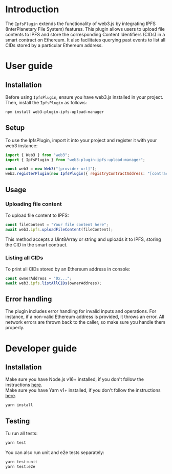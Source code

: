 # Introduction
The `IpfsPlugin` extends the functionality of web3.js by integrating IPFS (InterPlanetary File System) features. This plugin allows users to upload file contents to IPFS and store the corresponding Content Identifiers (CIDs) in a smart contract on Ethereum. It also facilitates querying past events to list all CIDs stored by a particular Ethereum address.

# User guide
## Installation
Before using `IpfsPlugin`, ensure you have web3.js installed in your project. Then, install the `IpfsPlugin` as follows:
```bash
npm install web3-plugin-ipfs-upload-manager
```

## Setup
To use the IpfsPlugin, import it into your project and register it with your web3 instance:
```javascript
import { Web3 } from "web3";
import { IpfsPlugin } from "web3-plugin-ipfs-upload-manager";

const web3 = new Web3("[provider-url]");
web3.registerPlugin(new IpfsPlugin({ registryContractAddress: "[contract-address]" }));
```

## Usage
### Uploading file content
To upload file content to IPFS:
```javascript
const fileContent = "Your file content here";
await web3.ipfs.uploadFileContent(fileContent);

```
This method accepts a Uint8Array or string and uploads it to IPFS, storing the CID in the smart contract.
### Listing all CIDs
To print all CIDs stored by an Ethereum address in console:
```javascript
const ownerAddress = "0x...";
await web3.ipfs.listAllCIDs(ownerAddress);
```

## Error handling
The plugin includes error handling for invalid inputs and operations. For instance, if a non-valid Ethereum address is provided, it throws an error.
All network errors are thrown back to the caller, so make sure you handle them properly.

# Developer guide
## Installation
Make sure you have Node.js v16+ installed, if you don't follow the instructions [here](https://nodejs.org/en). \
Make sure you have Yarn v1+ installed, if you don't follow the instructions [here](https://classic.yarnpkg.com/en/docs/install).
```bash
yarn install
```

## Testing
Tu run all tests:
```bash
yarn test
```
You can also run unit and e2e tests separately:
```bash
yarn test:unit
yarn test:e2e
```
